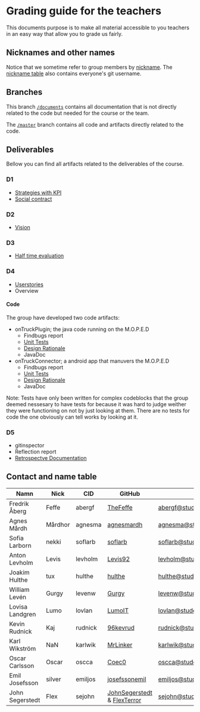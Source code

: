 
# Grading guide for the teachers 
This documents purpose is to make all material accessible to you teachers in an easy way that allow you to grade us fairly. 
 
## Nicknames and other names 
Notice that we sometime refer to group members by [nickname](##contact-and-name-table). The [nickname table](##contact-and-name-table) also contains everyone's git username. 
 
## Branches 
This branch [`/documents`](https://github.com/hulthe/DAT255/tree/documents) contains all documentation that is not directly related to the code but needed for the course or the team. 
 
The [`/master`](https://github.com/hulthe/DAT255) branch contains all code and artifacts directly related to the code. 
 
## Deliverables 
Bellow you can find all artifacts related to the deliverables of the course. 
 
### D1 
* [Strategies with KPI](https://github.com/hulthe/DAT255/blob/documents/strategies.md) 
* [Social contract](https://github.com/hulthe/DAT255/blob/documents/socialt_kontrakt.md) 
 
### D2 
* [Vision](https://github.com/hulthe/DAT255/blob/documents/vision.md) 
 
### D3 
* [Half time evaluation](https://github.com/hulthe/DAT255/blob/documents/D3.pdf) 
 
### D4 
* [Userstories](https://github.com/hulthe/DAT255/blob/documents/user_stories_product_backlog.pdf) 
* Overview 
 
#### Code 
The group have developed two code artifacts: 
* onTruckPlugin; the java code running on the M.O.P.E.D 
  * Findbugs report 
  * [Unit Tests](https://github.com/hulthe/DAT255/tree/master/onTruckPlugin/src/test/java/com/github/ontruck) 
  * [Design Rationale](https://github.com/hulthe/DAT255/blob/master/doc/design-rationale/moped-design-rationale.md) 
  * JavaDoc 
* onTruckConnector; a android app that manuvers the M.O.P.E.D 
  * Findbugs report 
  * [Unit Tests](https://github.com/hulthe/DAT255/tree/master/onTruckConnector/app/src/test/java/com/example/ontruckconnector) 
  * [Design Rationale](https://github.com/hulthe/DAT255/blob/master/doc/design-rationale/app-design-rationale.md) 
  * JavaDoc 
 
Note: Tests have only been written for complex codeblocks that the group deemed nessesary to have tests for because it was hard to judge weither they were functioning on not by just looking at them. There are no tests for code the one obviously can tell works by looking at it. 
 
### D5 
* gitinspector 
* Reflection report 
* [Retrospectve Documentation](https://github.com/hulthe/DAT255/tree/documents/retrospective-protocols) 

## Contact and name table
| Namn | Nick | CID | GitHub | Mejl |
|------|------|-----|--------|------|
|Fredrik Åberg|Feffe|abergf|[TheFeffe](https://github.com/TheFeffe)|abergf@student.chalmers.se|
|Agnes Mårdh|Mårdhor|agnesma|[agnesmardh](https://github.com/agnesmardh)|agnesma@student.chalmers.se|
|Sofia Larborn|nekki|soflarb|[soflarb](https://github.com/soflarb)|soflarb@student.chalmers.se|
|Anton Levholm|Levis|levholm|[Levis92](https://github.com/Levis92)|levholm@student.chalmers.se|
|Joakim Hulthe|tux|hulthe|[hulthe](https://github.com/hulthe)|hulthe@student.chalmers.se|
|William Levén|Gurgy|levenw|[Gurgy](https://github.com/Gurgy)|levenw@student.chalmers.se|
|Lovisa Landgren|Lumo|lovlan|[LumoIT](https://github.com/lumoit)|lovlan@student.chalmers.se|
|Kevin Rudnick|Kaj|rudnick|[96kevrud](https://github.com/96kevrud)|rudnick@student.chalmers.se|
|Karl Wikström|NaN|karlwik|[MrLinker](https://github.com/MrLinker)|karlwik@student.chalmers.se|
|Oscar Carlsson|Oscar|oscca|[Coec0](https://github.com/Coec0)|oscca@student.chalmers.se|
|Emil Josefsson|silver|emiljos|[josefssonemil](https://github.com/josefssonemil)|emiljos@student.chalmers.se|
|John Segerstedt|Flex|sejohn|[JohnSegerstedt](https://github.com/JohnSegerstedt) & [FlexTerror](https://github.com/FlexTerror)|sejohn@student.chalmers.se|
